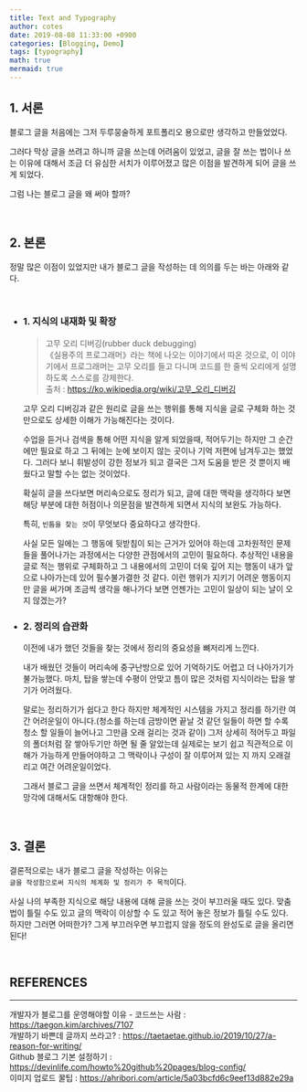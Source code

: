 ```yaml
---
title: Text and Typography
author: cotes
date: 2019-08-08 11:33:00 +0900
categories: [Blogging, Demo]
tags: [typography]
math: true
mermaid: true
---
```

<!-- ---
layout:     post
title:      블로그 글을 작성하는 이유
subtitle:   A reason for writing blog contents
date:       2022-09-04
author:     eastk1te
header-img: img/home-bg-brick.jpg
catalog: true
published: true
tags:
    - Essay

--- -->

## 1. 서론

블로그 글을 처음에는 그저 두루뭉술하게 포트폴리오 용으로만 생각하고 만들었었다.

그러다 막상 글을 쓰려고 하니까 글을 쓰는데 어려움이 있었고, 글을 잘 쓰는 법이나 쓰는 이유에 대해서 조금 더 유심한 서치가 이루어졌고 많은 이점을 발견하게 되어 글을 쓰게 되었다.

그럼 나는 블로그 글을 왜 써야 할까? 


<br>

## 2. 본론

정말 많은 이점이 있었지만 내가 블로그 글을 작성하는 데 의의를 두는 바는 아래와 같다.

<br>
    
- ### 1. 지식의 내재화 및 확장
  
  > 고무 오리 디버깅(rubber duck debugging)   
  > 《실용주의 프로그래머》라는 책에 나오는 이야기에서 따온 것으로, 이 이야기에서 프로그래머는 고무 오리를 들고 다니며 코드를 한 줄씩 오리에게 설명하도록 스스로를 강제한다.  
  > 출처 : https://ko.wikipedia.org/wiki/고무_오리_디버깅

   고무 오리 디버깅과 같은 원리로 글을 쓰는 행위를 통해 지식을 글로 구체화 하는 것만으로도 상세한 이해가 가능해진다는 것이다.
  
  수업을 듣거나 검색을 통해 어떤 지식을 알게 되었을때, 적어두기는 하지만 그 순간에만 필요로 하고 그 뒤에는 눈에 보이지 않는 곳이나 기억 저편에 남겨두고는 했었다. 그러다 보니 휘발성이 강한 정보가 되고 결국은 그저 도움을 받은 것 뿐이지 배웠다고 말할 수는 없는 것이었다.
  
  확실히 글을 쓰다보면 머리속으로도 정리가 되고, 글에 대한 맥락을 생각하다 보면 해당 부분에 대한 허점이나 의문점을 발견하게 되면서 지식의 보완도 가능하다. 
  
  특히, `빈틈을 찾는 것`이 무엇보다 중요하다고 생각한다.
  
  사실 모든 일에는 그 행동에 뒷받침이 되는 근거가 있어야 하는데 고차원적인 문제들을 풀어나가는 과정에서는 다양한 관점에서의 고민이 필요하다. 추상적인 내용을 글로 적는 행위로 구체화하고 그 내용에서의 고민이 더욱 깊어 지는 행동이 내가 앞으로 나아가는데 있어 필수불가결한 것 같다. 이런 행위가 지키기 어려운 행동이지만 글을 써가며 조금씩 생각을 해나가다 보면 언젠가는 고민이 일상이 되는 날이 오지 않겠는가?
  
- ### 2. 정리의 습관화
    
    이전에 내가 했던 것들을 찾는 것에서 정리의 중요성을 뼈저리게 느낀다.
    
    내가 배웠던 것들이 머리속에 중구난방으로 있어 기억하기도 어렵고 더 나아가기가 불가능했다. 
    마치, 탑을 쌓는데 수평이 안맞고 틈이 많은 것처럼 지식이라는 탑을 쌓기가 어려웠다.
    
     말로는 정리하기가 쉽다고 한다 하지만 체계적인 시스템을 가지고 정리를 하기란 여간 어려운일이 아니다.(청소를 하는데 금방이면 끝날 것 같던 일들이 하면 할 수록 청소 할 일들이 늘어나고 그만큼 오래 걸리는 것과 같이) 그저 상세히 적어두고 파일의 폴더처럼 잘 쌓아두기만 하면 될 줄 알았는데 실제로는 보기 쉽고 직관적으로 이해가 가능하게 만들어야하고 그 맥락이나 구성이 잘 이루어져 있는 지 까지 오래걸리고 여간 어려운일이었다. 
     
     그래서 블로그 글을 쓰면서 체계적인 정리를 하고 사람이라는 동물적 한계에 대한 망각에 대해서도 대항해야 한다.

  
<br>

## 3. 결론

결론적으로는 내가 블로그 글을 작성하는 이유는   
`글을 작성함으로써 지식의 체계화 및 정리가 주 목적`이다.

사실 나의 부족한 지식으로 해당 내용에 대해 글을 쓰는 것이 부끄러울 때도 있다.
맞춤법이 틀릴 수도 있고 글의 맥락이 이상할 수 도 있고 적어 놓은 정보가 틀릴 수도 있다.
하지만 그러면 어떠한가? 그게 부끄러우면 부끄럽지 않을 정도의 완성도로 글을 올리면 된다!



<br>

## REFERENCES

---
개발자가 블로그를 운영해야할 이유 - 코드쓰는 사람 : https://taegon.kim/archives/7107  
개발하기 바쁜데 글까지 쓰라고? : https://taetaetae.github.io/2019/10/27/a-reason-for-writing/  
Github 블로그 기본 설정하기 : https://devinlife.com/howto%20github%20pages/blog-config/  
이미지 업로드 꿀팁 : https://ahribori.com/article/5a03bcfd6c9eef13d882e29a

